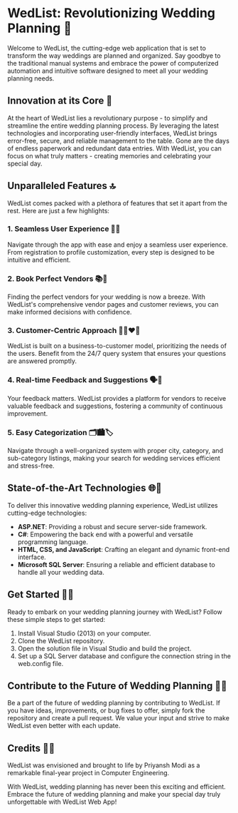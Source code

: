 # WedList: Revolutionizing Wedding Planning 💍

Welcome to WedList, the cutting-edge web application that is set to transform the way weddings are planned and organized. Say goodbye to the traditional manual systems and embrace the power of computerized automation and intuitive software designed to meet all your wedding planning needs.

## Innovation at its Core 🌟

At the heart of WedList lies a revolutionary purpose - to simplify and streamline the entire wedding planning process. By leveraging the latest technologies and incorporating user-friendly interfaces, WedList brings error-free, secure, and reliable management to the table. Gone are the days of endless paperwork and redundant data entries. With WedList, you can focus on what truly matters - creating memories and celebrating your special day.

## Unparalleled Features 🔝

WedList comes packed with a plethora of features that set it apart from the rest. Here are just a few highlights:

### 1. Seamless User Experience 📲💫

Navigate through the app with ease and enjoy a seamless user experience. From registration to profile customization, every step is designed to be intuitive and efficient.

### 2. Book Perfect Vendors 📚💒

Finding the perfect vendors for your wedding is now a breeze. With WedList's comprehensive vendor pages and customer reviews, you can make informed decisions with confidence.

### 3. Customer-Centric Approach 🤝👩‍❤️‍👨

WedList is built on a business-to-customer model, prioritizing the needs of the users. Benefit from the 24/7 query system that ensures your questions are answered promptly.

### 4. Real-time Feedback and Suggestions 🗣️📝

Your feedback matters. WedList provides a platform for vendors to receive valuable feedback and suggestions, fostering a community of continuous improvement.

### 5. Easy Categorization 🗂️🏙️🏷️

Navigate through a well-organized system with proper city, category, and sub-category listings, making your search for wedding services efficient and stress-free.

## State-of-the-Art Technologies 🌐🔧

To deliver this innovative wedding planning experience, WedList utilizes cutting-edge technologies:

- **ASP.NET**: Providing a robust and secure server-side framework.
- **C#**: Empowering the back end with a powerful and versatile programming language.
- **HTML, CSS, and JavaScript**: Crafting an elegant and dynamic front-end interface.
- **Microsoft SQL Server**: Ensuring a reliable and efficient database to handle all your wedding data.

## Get Started 🏁🚀

Ready to embark on your wedding planning journey with WedList? Follow these simple steps to get started:

1. Install Visual Studio (2013) on your computer.
2. Clone the WedList repository.
3. Open the solution file in Visual Studio and build the project.
4. Set up a SQL Server database and configure the connection string in the web.config file.

## Contribute to the Future of Wedding Planning 👰🤵

Be a part of the future of wedding planning by contributing to WedList. If you have ideas, improvements, or bug fixes to offer, simply fork the repository and create a pull request. We value your input and strive to make WedList even better with each update.

## Credits 🙌👏

WedList was envisioned and brought to life by Priyansh Modi as a remarkable final-year project in Computer Engineering.

With WedList, wedding planning has never been this exciting and efficient. Embrace the future of wedding planning and make your special day truly unforgettable with WedList Web App!
